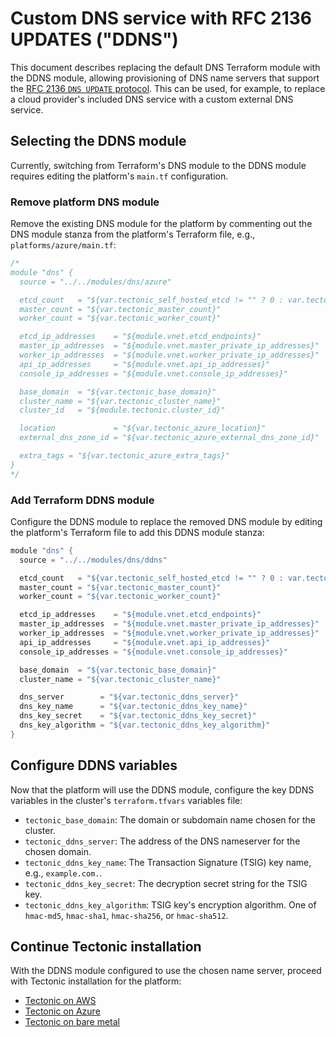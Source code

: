 # Custom DNS service with RFC 2136 UPDATES ("DDNS")

This document describes replacing the default DNS Terraform module with the DDNS module, allowing provisioning of DNS name servers that support the [RFC 2136 `DNS UPDATE` protocol][rfc2136]. This can be used, for example, to replace a cloud provider's included DNS service with a custom external DNS service.

## Selecting the DDNS module

Currently, switching from Terraform's DNS module to the DDNS module requires editing the platform's `main.tf` configuration.

### Remove platform DNS module

Remove the existing DNS module for the platform by commenting out the DNS module stanza from the platform's Terraform file, e.g., `platforms/azure/main.tf`:

```go
/*
module "dns" {
  source = "../../modules/dns/azure"

  etcd_count   = "${var.tectonic_self_hosted_etcd != "" ? 0 : var.tectonic_etcd_count}"
  master_count = "${var.tectonic_master_count}"
  worker_count = "${var.tectonic_worker_count}"

  etcd_ip_addresses    = "${module.vnet.etcd_endpoints}"
  master_ip_addresses  = "${module.vnet.master_private_ip_addresses}"
  worker_ip_addresses  = "${module.vnet.worker_private_ip_addresses}"
  api_ip_addresses     = "${module.vnet.api_ip_addresses}"
  console_ip_addresses = "${module.vnet.console_ip_addresses}"

  base_domain  = "${var.tectonic_base_domain}"
  cluster_name = "${var.tectonic_cluster_name}"
  cluster_id   = "${module.tectonic.cluster_id}"

  location             = "${var.tectonic_azure_location}"
  external_dns_zone_id = "${var.tectonic_azure_external_dns_zone_id}"

  extra_tags = "${var.tectonic_azure_extra_tags}"
}
*/
```

### Add Terraform DDNS module

Configure the DDNS module to replace the removed DNS module by editing the platform's Terraform file to add this DDNS module stanza:

```go
module "dns" {
  source = "../../modules/dns/ddns"

  etcd_count   = "${var.tectonic_self_hosted_etcd != "" ? 0 : var.tectonic_etcd_count}"
  master_count = "${var.tectonic_master_count}"
  worker_count = "${var.tectonic_worker_count}"

  etcd_ip_addresses    = "${module.vnet.etcd_endpoints}"
  master_ip_addresses  = "${module.vnet.master_private_ip_addresses}"
  worker_ip_addresses  = "${module.vnet.worker_private_ip_addresses}"
  api_ip_addresses     = "${module.vnet.api_ip_addresses}"
  console_ip_addresses = "${module.vnet.console_ip_addresses}"

  base_domain  = "${var.tectonic_base_domain}"
  cluster_name = "${var.tectonic_cluster_name}"

  dns_server        = "${var.tectonic_ddns_server}"
  dns_key_name      = "${var.tectonic_ddns_key_name}"
  dns_key_secret    = "${var.tectonic_ddns_key_secret}"
  dns_key_algorithm = "${var.tectonic_ddns_key_algorithm}"
}
```

## Configure DDNS variables

Now that the platform will use the DDNS module, configure the key DDNS variables in the cluster's `terraform.tfvars` variables file:

* `tectonic_base_domain`: The domain or subdomain name chosen for the cluster.
* `tectonic_ddns_server`: The address of the DNS nameserver for the chosen domain.
* `tectonic_ddns_key_name`: The Transaction Signature (TSIG) key name, e.g., `example.com.`.
* `tectonic_ddns_key_secret`: The decryption secret string for the TSIG key.
* `tectonic_ddns_key_algorithm`: TSIG key's encryption algorithm. One of `hmac-md5`, `hmac-sha1`, `hmac-sha256`, or `hmac-sha512`.

## Continue Tectonic installation

With the DDNS module configured to use the chosen name server, proceed with Tectonic installation for the platform:

* [Tectonic on AWS][install-aws]
* [Tectonic on Azure][install-azure]
* [Tectonic on bare metal][install-bm]


[install-aws]: ../aws/aws-terraform.md
[install-azure]: ../azure/azure-terraform.md
[install-bm]: ../bare-metal/index.md
[rfc2136]: https://tools.ietf.org/html/rfc2136
